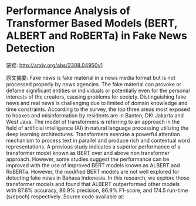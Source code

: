 # Performance Analysis of Transformer Based Models (BERT, ALBERT and RoBERTa) in Fake News Detection

链接: http://arxiv.org/abs/2308.04950v1

原文摘要:
Fake news is fake material in a news media format but is not processed
properly by news agencies. The fake material can provoke or defame significant
entities or individuals or potentially even for the personal interests of the
creators, causing problems for society. Distinguishing fake news and real news
is challenging due to limited of domain knowledge and time constraints.
According to the survey, the top three areas most exposed to hoaxes and
misinformation by residents are in Banten, DKI Jakarta and West Java. The model
of transformers is referring to an approach in the field of artificial
intelligence (AI) in natural language processing utilizing the deep learning
architectures. Transformers exercise a powerful attention mechanism to process
text in parallel and produce rich and contextual word representations. A
previous study indicates a superior performance of a transformer model known as
BERT over and above non transformer approach. However, some studies suggest the
performance can be improved with the use of improved BERT models known as
ALBERT and RoBERTa. However, the modified BERT models are not well explored for
detecting fake news in Bahasa Indonesia. In this research, we explore those
transformer models and found that ALBERT outperformed other models with 87.6%
accuracy, 86.9% precision, 86.9% F1-score, and 174.5 run-time (s/epoch)
respectively. Source code available at:
